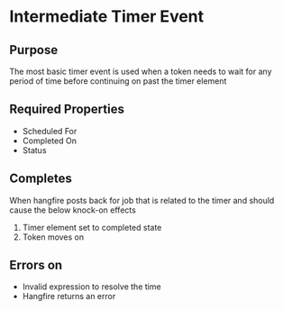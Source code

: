 # Intermediate Timer Event

## Purpose

The most basic timer event is used when a token needs to wait for any period of time before continuing on past the timer element

## Required Properties

- Scheduled For
- Completed On
- Status

## Completes

When hangfire posts back for job that is related to the timer and should cause the below knock-on effects

1. Timer element set to completed state
2. Token moves on

## Errors on

- Invalid expression to resolve the time
- Hangfire returns an error